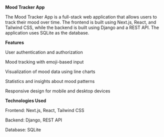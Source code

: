 **Mood Tracker App**

The Mood Tracker App is a full-stack web application that allows users to track their mood over time. The frontend is built using Next.js, React, and Tailwind CSS, while the backend is built using Django and a REST API. The application uses SQLite as the database.

**Features**

User authentication and authorization

Mood tracking with emoji-based input

Visualization of mood data using line charts

Statistics and insights about mood patterns

Responsive design for mobile and desktop devices


**Technologies Used**

Frontend: Next.js, React, Tailwind CSS

Backend: Django, REST API

Database: SQLite
